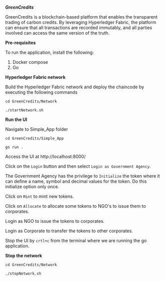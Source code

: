 ***GreenCredits***

GreenCredits is a blockchain-based platform that enables the transparent trading of carbon credits. By leveraging Hyperledger Fabric, the platform can ensure that all transactions are recorded immutably, and all parties involved can access the same version of the truth.

**Pre-requisites**

To run the application, install the following:

1. Docker compose
2. Go

**Hyperledger Fabric network**

Build the Hyperledger Fabric network and deploy the chaincode by executing the following commands

```cd GreenCredits/Network```

```./startNetwork.sh```

**Run the UI**

Navigate to Simple_App folder

```cd GreenCredits/Simple_App```

```go run .```

Access the UI at http://localhost:8000/

Click on the `Login` button and then select `Login as Government Agency`. 

The Government Agency has the privilege to `Initialize` the token where it can define a name, symbol and decimal values for the token. Do this initialize option only once.

Click on `Mint` to mint new tokens. 

Click on `Allocate` to allocate some tokens to NGO's to issue them to corporates.

Login as NGO to issue the tokens to corporates.

Login as Corporate to transfer the tokens to other corporates.

Stop the UI by `crtl+c` from the terminal where we are running the go application.

**Stop the network**

```cd GreenCredits/Network```

```./stopNetwork.sh```






   
